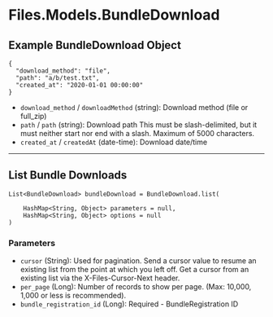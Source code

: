 # Files.Models.BundleDownload

## Example BundleDownload Object

```
{
  "download_method": "file",
  "path": "a/b/test.txt",
  "created_at": "2020-01-01 00:00:00"
}
```

* `download_method` / `downloadMethod`  (string): Download method (file or full_zip)
* `path` / `path`  (string): Download path This must be slash-delimited, but it must neither start nor end with a slash. Maximum of 5000 characters.
* `created_at` / `createdAt`  (date-time): Download date/time


---

## List Bundle Downloads

```
List<BundleDownload> bundleDownload = BundleDownload.list(
    
    HashMap<String, Object> parameters = null,
    HashMap<String, Object> options = null
)
```

### Parameters

* `cursor` (String): Used for pagination.  Send a cursor value to resume an existing list from the point at which you left off.  Get a cursor from an existing list via the X-Files-Cursor-Next header.
* `per_page` (Long): Number of records to show per page.  (Max: 10,000, 1,000 or less is recommended).
* `bundle_registration_id` (Long): Required - BundleRegistration ID
